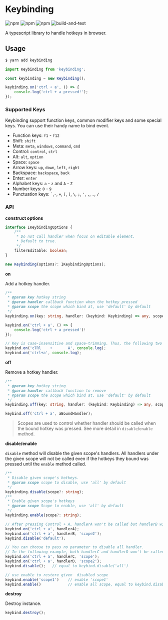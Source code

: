 # Keybinding
![npm](https://img.shields.io/npm/v/keybinding)
![npm](https://img.shields.io/badge/no-dependencies-green)
![npm](https://img.shields.io/badge/coverage-88%25-green)
![build-and-test](https://github.com/codertx/keybinding/workflows/build-and-test/badge.svg?branch=master&event=push)

A typescript library to handle hotkeys in browser.

## Usage

```bash
$ yarn add keybinding
```

```javascript
import Keybinding from 'keybinding';

const keybinding = new Keybinding();

keybinding.on('ctrl + a', () => {
    console.log('ctrl + a pressed!');
});
```

### Supported Keys

Keybinding support function keys, common modifier keys and some special keys. You can use their handy name to bind event.

- Function keys: `f1` - `f12`
- Shift: `shift`
- Meta: `meta`, `windows`, `command`, `cmd` 
- Control: `control`, `ctrl`
- Alt: `alt`, `option`
- Space: `space`
- Arrow keys: `up`, `down`, `left`, `right`
- Backspace: `backspace`, `back`
- Enter: `enter`
- Alphabet keys: `a` - `z` and `A` - `Z`
- Number keys: `0` - `9`
- Punctuation keys: `` ` ``,`-`, `+`, `[`, `]`, `\`, `;`, `'`, `,`, `.`, `/` 

### API

**construct options**
```typescript
interface IKeybindingOptions {
    /**
     * Do not call handler when focus on editable element.
     * Default to true.
     */
    filterEditable: boolean;
}

new Keybinding(options?: IKeybindingOptions);
```

**on**

Add a hotkey handler.

```typescript
/**
 * @param key hotkey string
 * @param handler callback function when the hotkey pressed
 * @param scope the scope which bind at, use 'default' by default
 */
keybinding.on(key: string, handler: (keybind: Keybinding) => any, scope?: string): void

keybind.on('ctrl + a', () => {
    console.log('ctrl + a pressed')!
});

// Key is case-insensitive and space-trimming. Thus, the following two calls are equal.
keybind.on('cTRl    +       A', console.log);
keybind.on('ctrl+a', console.log);
```

**off**

Remove a hotkey handler.

```typescript
/**
 * @param key hotkey string
 * @param handler callback function to remove
 * @param scope the scope which bind at, use 'default' by default
 */
keybinding.off(key: string, handler: (keybind: Keybinding) => any, scope?: string): void

keybind.off('ctrl + a', aBoundHandler);
```

> Scopes are used to control whether handler should be called when the bound hotkey was pressed. See more detail in `disable`/`enable` method.

**disable/enable**

`disable` method will disable the given scope's handlers. All handlers under the given scope will not be called even if the hotkeys they bound was pressed until the `enable` method called. 

```typescript
/**
 * Disable given scope's hotkeys.
 * @param scope scope to disable, use 'all' by default
 */
keybinding.disable(scope?: string);
/**
 * Enable given scope's hotkeys
 * @param scope Scope to enable, use 'all' by default
 */
keybinding.enable(scope?: string);

// After pressing Control + A, handlerA won't be called but handlerB will still be called.
keybind.on('ctrl + a', handlerA);
keybind.on('ctrl + a', handlerB, 'scope2');
keybind.disable('default');

// You can choose to pass no parameter to disable all handler.
// In the following example, both handlerC and handlerD won't be called.
keybind.on('ctrl + a', handlerC, 'scope');
keybind.on('ctrl + a', handlerD, 'scope2');
keybind.disable();   // equal to keybind.disable('all')

// use enable to restore given  disabled scope
keybind.enable('scope1')    // enable 'scope1'
keybind.enable()            // enable all scope, equal to keybind.disable('all')
```

**destroy**

Destroy instance.

```typescript
keybind.destroy();
```
